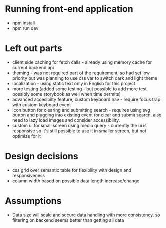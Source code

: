 # Running front-end application

- npm install
- npm run dev


# Left out parts
- client side caching for fetch calls - already using memory cache for current backend api
- theming - was not required part of the requirement, so had set low priority but was planning to use css var to switch dark and light theme
- localization - using static text only in English for this project
- more testing (added some testing - but possible to add more test possibly some storybook as well when time permits)
- advanced accesibilty feature, custom keyboard nav - require focus trap with custom keyboard event
- icon button for clearing and submitting search - requires using svg button and plugging into existing event for clear and submit search, also need to lazy load images and consider accessibility.
- custom ui for small screen using media query - currently the ui is responsive so it's still possible to use it in smaller screen, but not optimize for it


# Design decisions
- css grid over semantic table for flexibility with design and responsiveness
- column width based on possible data length increase/change

# Assumptions

- Data size will scale and secure data handling with more consistency, so filtering on backend seems better than getting all data
